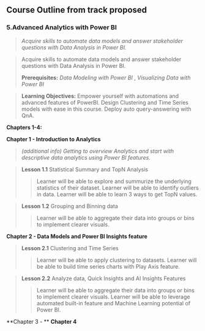 ## Course Outline from track proposed
### 5.Advanced Analytics with Power BI
>*Acquire skills to automate data models and answer stakeholder questions with Data Analysis in Power BI.* 

>Acquire skills to automate data models and answer stakeholder questions with Data Analysis in Power BI. 
>
>**Prerequisites:** *Data Modeling with Power BI* , *Visualizing Data with Power BI*

>**Learning Objectives:**
>Empower yourself with automations and advanced features of PowerBI. Design Clustering and Time Series models with ease in this course. Deploy auto query-answering with QnA.

**Chapters 1-4:**

**Chapter 1 - Introduction to Analytics** 
> *(additional info) Getting to overview Analytics and start with descriptive data analytics using Power BI features.*

> **Lesson 1.1** Statistical Summary and TopN Analysis
> >Learner will be able to explore and summurize the underlying statistics  of their dataset.
> >Learner will be able to identify outliers in data.
> >Learner will be able to learn 3 ways to get TopN values.

> **Lesson 1.2** Grouping and Binning data
> >Learner will be able to aggregate their data into groups or bins to implement clearer visuals.

**Chapter 2 - Data Models and Power BI Insights feature**

> **Lesson 2.1** Clustering and Time Series
> >Learner will be able to apply clustering to datasets.
> >Learner will be able to build time series charts with Play Axis feature.

> **Lesson 2.2** Analyze data, Quick Insights and AI Insights Features
> >Learner will be able to aggregate their data into groups or bins to implement clearer visuals.
> >Learner will be able to leverage automated built-in feature and Machine Learning potential of Power BI.
> >
**Chapter 3 - **
**Chapter 4**
